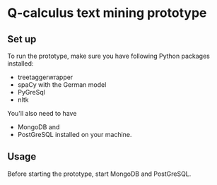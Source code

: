 Q-calculus text mining prototype
================================

Set up
------

To run the prototype, make sure you have following Python packages installed:
* treetaggerwrapper
* spaCy with the German model
* PyGreSql
* nltk

You'll also need to have 
* MongoDB and
* PostGreSQL 
installed on your machine.


Usage
------------
Before starting the prototype, start MongoDB and PostGreSQL. 